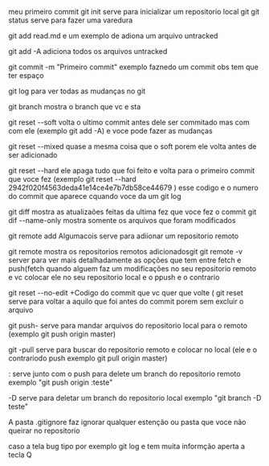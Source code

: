 meu primeiro commit
git init serve para inicializar um repositorio local git
git status serve para fazer uma varedura

git add read.md e um exemplo de adiona um arquivo untracked

git add -A adiciona todos os arquivos untracked 

git commit -m "Primeiro commit" exemplo faznedo um commit obs tem que ter espaço

git log para ver todas as mudanças no git

git branch mostra o branch que vc e sta

git reset --soft volta o ultimo commit antes dele ser commitado mas com com ele (exemplo git add -A) e voce pode fazer as mudanças

git reset --mixed quase a mesma coisa que o soft porem ele volta antes de ser adicionado

git reset --hard ele apaga tudo que foi feito e volta para o primeiro commit que voce fez (exemplo git reset --hard 2942f020f4563deda41e14ce4e7b7db58ce44679 ) esse codigo e o numero do commit que aparece cquando voce da um git log

git diff mostra as atualizaões feitas da ultima fez que voce fez o commit 
git dif --name-only mostra somente os arquivos que foram modificados

git remote add Algumacois serve para adiionar um repositorio remoto

git remote mostra os repositorios remotos adicionadosgit 
git remote -v server para ver mais detalhadamente as opções que tem entre fetch e push(fetch quando alguem faz um modificações no seu repositorio remoto e vc colocar ele no seu repositorio local e o ppush e o contrario

git reset --no-edit +Codigo do commit que vc quer que volte ( git reset serve para voltar a aquilo que foi antes do commit porem sem excluir o arquivo

git push- serve para mandar arquivos do repositorio local para o remoto (exemplo git push origin master)

git -pull serve para buscar do repositorio remoto e colocar no local (ele e o contrariodo push exemplo git pull origin master)

: serve junto com o push para delete um branch do repositorio remoto exemplo "git push origin :teste"

-D serve para deletar um branch do repositorio local exemplo "git branch -D teste"

A pasta .gitignore faz ignorar qualquer estenção ou pasta que voce não queirar no repositorio

caso a tela bug tipo por exemplo git log e tem muita informção aperta a tecla Q

